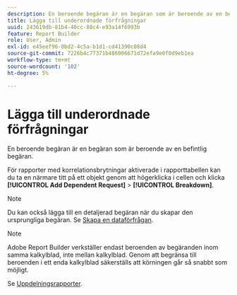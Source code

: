 ```yaml
---
description: En beroende begäran är en begäran som är beroende av en befintlig begäran.
title: Lägga till underordnade förfrågningar
uuid: 243619db-81b4-40cc-88c4-e93a14f6993b
feature: Report Builder
role: User, Admin
exl-id: e45eef96-0bd2-4c5a-b1d1-cd41390c08d4
source-git-commit: 7226b4c77371b486006671d72efa9e0f0d9eb1ea
workflow-type: tm+mt
source-wordcount: '102'
ht-degree: 5%

---
```


# Lägga till underordnade förfrågningar

En beroende begäran är en begäran som är beroende av en befintlig begäran.

För rapporter med korrelationsbrytningar aktiverade i rapporttabellen kan du ta en närmare titt på ett objekt genom att högerklicka i cellen och klicka **[!UICONTROL Add Dependent Request]** > **[!UICONTROL Breakdown]**.

>[!NOTE]
>
>Du kan också lägga till en detaljerad begäran när du skapar den ursprungliga begäran. Se [Skapa en dataförfrågan](/help/analyze/report-builder/data-requests/t-create-a-data-request.md).

>[!NOTE]
>
>Adobe Report Builder verkställer endast beroenden av begäranden inom samma kalkylblad, inte mellan kalkylblad. Genom att begränsa till beroenden i ett enda kalkylblad säkerställs att körningen går så snabbt som möjligt.

Se [Uppdelningsrapporter](/help/analyze/reports-analytics/reports-customize/breakdowns.md).

